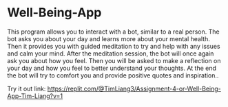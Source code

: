 # Well-Being-App
This program allows you to interact with a bot, similar to a real person. The bot asks you about your day and learns more about your mental health. Then it provides you with guided meditation to try and help with any issues and calm your mind. After the meditation session, the bot will once again ask you about how you feel. Then you will be asked to make a reflection on your day and how you feel to better understand your thoughts. At the end the bot will try to comfort you and provide positive quotes and inspiration..

Try it out link:
https://replit.com/@TimLiang3/Assignment-4-or-Well-Being-App-Tim-Liang?v=1 
